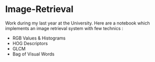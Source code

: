 # Image-Retrieval

Work during my last year at the University. Here are a notebook which implements an image retrieval system with few technics :
* RGB Values & Histograms
* HOG Descriptors
* GLCM
* Bag of Visual Words
